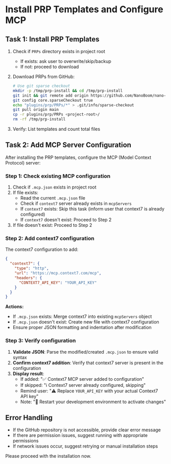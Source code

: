 # Install PRP Templates and Configure MCP

## Task 1: Install PRP Templates

1. Check if `PRPs` directory exists in project root
   - If exists: ask user to overwrite/skip/backup
   - If not: proceed to download

2. Download PRPs from GitHub:

   ```bash
   # Use git sparse checkout
   mkdir -p /tmp/prp-install && cd /tmp/prp-install
   git init && git remote add origin https://github.com/NanoBoom/nano-claude-code-plugins.git
   git config core.sparseCheckout true
   echo "plugins/prp/PRPs/*" > .git/info/sparse-checkout
   git pull origin main
   cp -r plugins/prp/PRPs <project-root>/
   rm -rf /tmp/prp-install
   ```

3. Verify: List templates and count total files

## Task 2: Add MCP Server Configuration

After installing the PRP templates, configure the MCP (Model Context Protocol) server:

### Step 1: Check existing MCP configuration

1. Check if `.mcp.json` exists in project root
2. If file exists:
   - Read the current `.mcp.json` file
   - Check if `context7` server already exists in `mcpServers`
   - If `context7` exists: Skip this task (inform user that context7 is already configured)
   - If `context7` doesn't exist: Proceed to Step 2
3. If file doesn't exist: Proceed to Step 2

### Step 2: Add context7 configuration

The context7 configuration to add:
```json
{
  "context7": {
    "type": "http",
    "url": "https://mcp.context7.com/mcp",
    "headers": {
      "CONTEXT7_API_KEY": "YOUR_API_KEY"
    }
  }
}
```

**Actions:**
- If `.mcp.json` exists: Merge context7 into existing `mcpServers` object
- If `.mcp.json` doesn't exist: Create new file with context7 configuration
- Ensure proper JSON formatting and indentation after modification

### Step 3: Verify configuration

1. **Validate JSON**: Parse the modified/created `.mcp.json` to ensure valid syntax
2. **Confirm context7 addition**: Verify that context7 server is present in the configuration
3. **Display result**:
   - If added: "✅ Context7 MCP server added to configuration"
   - If skipped: "ℹ️ Context7 server already configured, skipping"
   - Remind user: "⚠️ Replace `YOUR_API_KEY` with your actual Context7 API key"
   - Note: "🔄 Restart your development environment to activate changes"

## Error Handling

- If the GitHub repository is not accessible, provide clear error message
- If there are permission issues, suggest running with appropriate permissions
- If network issues occur, suggest retrying or manual installation steps

Please proceed with the installation now.
